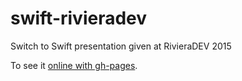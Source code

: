 # swift-rivieradev
Switch to Swift presentation given at RivieraDEV 2015

To see it [online with gh-pages](https://corinnekrych.github.com/swift-rivieradev).
